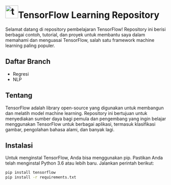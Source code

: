 # <img src="https://cdn.jsdelivr.net/gh/devicons/devicon/icons/tensorflow/tensorflow-original.svg" height="40" alt="tensorflow logo" />TensorFlow Learning Repository

Selamat datang di repository pembelajaran TensorFlow! Repository ini berisi berbagai contoh, tutorial, dan proyek untuk membantu saya dalam memahami dan menguasai TensorFlow, salah satu framework machine learning paling populer.

## Daftar Branch

- Regresi
- NLP

## Tentang

TensorFlow adalah library open-source yang digunakan untuk membangun dan melatih model machine learning. Repository ini bertujuan untuk menyediakan sumber daya bagi pemula dan pengembang yang ingin belajar menggunakan TensorFlow untuk berbagai aplikasi, termasuk klasifikasi gambar, pengolahan bahasa alami, dan banyak lagi.

## Instalasi

Untuk menginstal TensorFlow, Anda bisa menggunakan pip. Pastikan Anda telah menginstal Python 3.6 atau lebih baru. Jalankan perintah berikut:

```bash
pip install tensorflow
pip install -r requirements.txt
